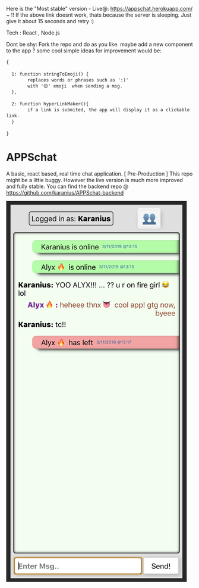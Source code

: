 Here is the "Most stable" version - Live@: https://appschat.herokuapp.com/  
~ !! If the above link doesnt work, thats because the server is sleeping. Just give it about 15 seconds and retry :)

Tech : React , Node.js

Dont be shy: Fork the repo and do as you like. maybe add a new component to the app ? 
some cool simple ideas for improvement would be: 
```
{ 

  1: function stringToEmoji() { 
        replaces words or phrases such as ':)' 
        with '😊' emoji  when sending a msg.
  },
  
  2: function hyperLinkMaker(){
        if a link is submited, the app will display it as a clickable link.
  }
  
}
```

# APPSchat
A basic, react based, real time chat application. [ Pre-Production ]
This repo might be a little buggy. However the live version is much more improved and fully stable.
You can find the backend repo @ https://github.com/karanius/APPSchat-backend

![](screenShot.png)
